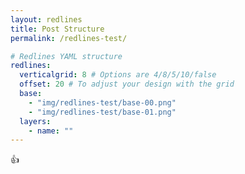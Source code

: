 ```yaml
---
layout: redlines
title: Post Structure
permalink: /redlines-test/

# Redlines YAML structure
redlines:
  verticalgrid: 8 # Options are 4/8/5/10/false
  offset: 20 # To adjust your design with the grid
  base:
    - "img/redlines-test/base-00.png"
    - "img/redlines-test/base-01.png"
  layers:
    - name: ""
---
```


:+1: